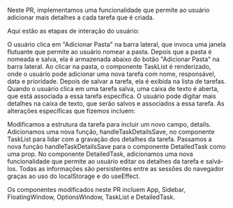 Neste PR, implementamos uma funcionalidade que permite ao usuário adicionar mais detalhes a cada tarefa que é criada.

Aqui estão as etapas de interação do usuário:

O usuário clica em "Adicionar Pasta" na barra lateral, que invoca uma janela flutuante que permite ao usuário nomear a pasta.
Depois que a pasta é nomeada e salva, ela é armazenada abaixo do botão "Adicionar Pasta" na barra lateral.
Ao clicar na pasta, o componente TaskList é renderizado, onde o usuário pode adicionar uma nova tarefa com nome, responsável, data e prioridade.
Depois de salvar a tarefa, ela é exibida na lista de tarefas.
Quando o usuário clica em uma tarefa salva, uma caixa de texto é aberta, que está associada a essa tarefa específica.
O usuário pode digitar mais detalhes na caixa de texto, que serão salvos e associados a essa tarefa.
As alterações específicas que fizemos incluem:

Modificamos a estrutura da tarefa para incluir um novo campo, details.
Adicionamos uma nova função, handleTaskDetailsSave, no componente TaskList para lidar com a gravação dos detalhes da tarefa.
Passamos a nova função handleTaskDetailsSave para o componente DetailedTask como uma prop.
No componente DetailedTask, adicionamos uma nova funcionalidade que permite ao usuário editar os detalhes da tarefa e salvá-los.
Todas as informações são persistentes entre as sessões do navegador graças ao uso do localStorage e do useEffect.

Os componentes modificados neste PR incluem App, Sidebar, FloatingWindow, OptionsWindow, TaskList e DetailedTask.







